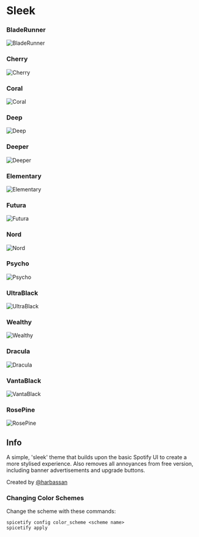 # Sleek

### BladeRunner

![BladeRunner](bladerunner.png)

### Cherry

![Cherry](cherry.png)

### Coral

![Coral](coral.png)

### Deep

![Deep](deep.png)

### Deeper

![Deeper](deeper.png)

### Elementary

![Elementary](elementary.png)

### Futura

![Futura](futura.png)

### Nord

![Nord](nord.png)

### Psycho

![Psycho](psycho.png)

### UltraBlack

![UltraBlack](ultrablack.png)

### Wealthy

![Wealthy](wealthy.png)

### Dracula

![Dracula](dracula.png)

### VantaBlack

![VantaBlack](vantablack.png)

### RosePine

![RosePine](rosepine.png)

## Info

A simple, 'sleek' theme that builds upon the basic Spotify UI to create a more stylised experience. Also removes all annoyances from free version, including banner advertisements and upgrade buttons.

Created by [@harbassan](https://github.com/harbassan)

### Changing Color Schemes

Change the scheme with these commands:

```
spicetify config color_scheme <scheme name>
spicetify apply
```
